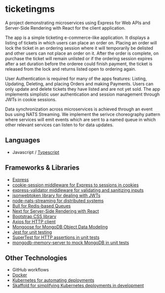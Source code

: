 # ticketingms
A project demonstrating microservices using Express for Web APIs and Server-Side Rendering with React for the client application.

The app is a simple ticketing e-commerce-like application. It displays a listing of tickets in which users can place an order on. Placing an order will lock the ticket  in an ordering session where it will temporarily be delisted and other users can not place an order on it. After the order is complete, on purchase the ticket will remain unlisted or if the ordering session expires after a set duration before the orderee could finish payment, the ticket is released from the lock and returns listed open to ordering again.

User Authentication is required for many of the apps features: Listing, Updating, Deleting, and placing Orders and making Payments. Users can only update and delete tickets they have listed and are not yet sold. The app implements simplistic user authentication and session management through JWTs in cookie sessions.

Data synchronization across microservices is achieved through an event bus using NATS Streaming. We implement the serivce choreography pattern where services will emit events which are sent to a named queue in which other relevant services can listen to for data updates.

## Languages
* Javascript / [Typescript](https://www.typescriptlang.org/)

## Frameworks & Libraries
* [Express](https://expressjs.com/)
* [cookie-session middleware for Express to sessions in cookies](https://github.com/expressjs/cookie-session)
* [express-validator middleware for validating and sanitizing inputs](https://express-validator.github.io/docs/)
* [jsonwebtoken library for dealing with JWTs](https://github.com/auth0/node-jsonwebtoken)
* [node-nats-streaming for distributed systems](https://github.com/nats-io/stan.js)
* [Bull for Redis-based Queues](https://optimalbits.github.io/bull/)
* [Next for Server-Side Rendering with React](https://nextjs.org/)
* [Bootstrap CSS library](https://getbootstrap.com/)
* [Axios for HTTP client](https://axios-http.com/)
* [Mongoose for MongoDB Object Data Modeling](https://mongoosejs.com/)
* [Jest for unit testing](https://jestjs.io/)
* [SuperTest for HTTP assertions in unit tests](https://github.com/ladjs/supertest)
* [mongodb-memory-server to mock MongoDB in unit tests](https://github.com/nodkz/mongodb-memory-server)

## Other Technologies
* GitHub workflows
* [Docker](https://www.docker.com/)
* [Kubernetes for automating deployments](https://kubernetes.io/)
* [Skaffold for simplifying Kubernetes deployments in development](https://skaffold.dev/)
